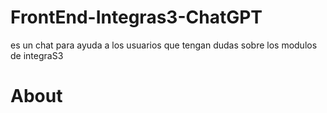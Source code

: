 # FrontEnd-Integras3-ChatGPT
es un chat para ayuda a los usuarios que tengan dudas sobre los modulos de integraS3

# About
